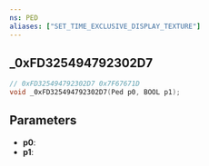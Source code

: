 ```yaml
---
ns: PED
aliases: ["SET_TIME_EXCLUSIVE_DISPLAY_TEXTURE"]
---
```

## _0xFD325494792302D7 

```c
// 0xFD325494792302D7 0x7F67671D
void _0xFD325494792302D7(Ped p0, BOOL p1);
```

## Parameters
* **p0**: 
* **p1**: 

